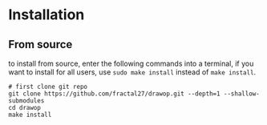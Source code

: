 # Installation

## From source

to install from source, enter the following commands into a terminal, if you want to install
for all users, use `sudo make install` instead of `make install`.

```
# first clone git repo
git clone https://github.com/fractal27/drawop.git --depth=1 --shallow-submodules
cd drawop
make install
```


